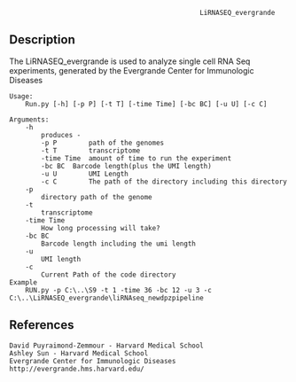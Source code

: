                                                     LiRNASEQ_evergrande

Description
--------------------
The LiRNASEQ_evergrande is used to analyze single cell RNA Seq experiments, generated by the Evergrande Center for Immunologic Diseases  

    Usage:
        Run.py [-h] [-p P] [-t T] [-time Time] [-bc BC] [-u U] [-c C]
        
    Arguments:
        -h
            produces - 
            -p P        path of the genomes
            -t T        transcriptome
            -time Time  amount of time to run the experiment
            -bc BC	Barcode length(plus the UMI length)
            -u U        UMI Length
            -c C        The path of the directory including this directory
        -p 
            directory path of the genome
        -t
            transcriptome
        -time Time
            How long processing will take?
        -bc BC
            Barcode length including the umi length
        -u
            UMI length
        -c
            Current Path of the code directory
    Example
        RUN.py -p C:\..\S9 -t 1 -time 36 -bc 12 -u 3 -c C:\..\LiRNASEQ_evergrande\liRNAseq_newdpzpipeline
        
References
--------------------
	David Puyraimond-Zemmour - Harvard Medical School
  	Ashley Sun - Harvard Medical School
  	Evergrande Center for Immunologic Diseases
  	http://evergrande.hms.harvard.edu/
